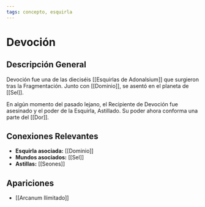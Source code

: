 ```yaml
---
tags: concepto, esquirla
---
```


# Devoción

## Descripción General
Devoción fue una de las dieciséis [[Esquirlas de Adonalsium]] que surgieron tras la Fragmentación. Junto con [[Dominio]], se asentó en el planeta de [[Sel]].

En algún momento del pasado lejano, el Recipiente de Devoción fue asesinado y el poder de la Esquirla, Astillado. Su poder ahora conforma una parte del [[Dor]].

## Conexiones Relevantes
* **Esquirla asociada:** [[Dominio]]
* **Mundos asociados:** [[Sel]]
* **Astillas:** [[Seones]]

## Apariciones
* [[Arcanum Ilimitado]]
